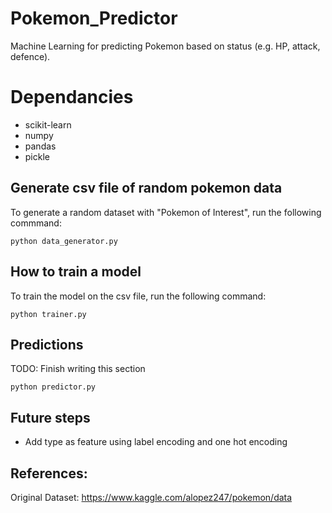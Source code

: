 # Pokemon_Predictor
Machine Learning for predicting Pokemon based on status (e.g. HP, attack, defence).

# Dependancies
- scikit-learn
- numpy
- pandas 
- pickle

## Generate csv file of random pokemon data 

To generate a random dataset with "Pokemon of Interest", run the following commmand: 

`python data_generator.py`


## How to train a model 

To train the model on the csv file, run the following command: 

`python trainer.py`

## Predictions 

TODO: Finish writing this section

`python predictor.py`

## Future steps
- Add type as feature using label encoding and one hot encoding


## References: 
Original Dataset: 
https://www.kaggle.com/alopez247/pokemon/data 
